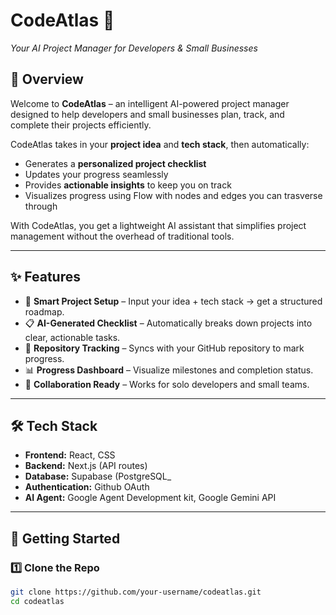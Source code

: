 # CodeAtlas 🚀  
*Your AI Project Manager for Developers & Small Businesses*  

## 🌟 Overview  
Welcome to **CodeAtlas** – an intelligent AI-powered project manager designed to help developers and small businesses plan, track, and complete their projects efficiently.  

CodeAtlas takes in your **project idea** and **tech stack**, then automatically:  
- Generates a **personalized project checklist**   
- Updates your progress seamlessly  
- Provides **actionable insights** to keep you on track
- Visualizes progress using Flow with nodes and edges you can trasverse through 

With CodeAtlas, you get a lightweight AI assistant that simplifies project management without the overhead of traditional tools.  

---

## ✨ Features  
- 📝 **Smart Project Setup** – Input your idea + tech stack → get a structured roadmap.  
- 📋 **AI-Generated Checklist** – Automatically breaks down projects into clear, actionable tasks.  
- 🔄 **Repository Tracking** – Syncs with your GitHub repository to mark progress.  
- 📊 **Progress Dashboard** – Visualize milestones and completion status.  
- 🤝 **Collaboration Ready** – Works for solo developers and small teams.  

---

## 🛠️ Tech Stack  
- **Frontend:** React, CSS
- **Backend:** Next.js (API routes)  
- **Database:** Supabase (PostgreSQL_
- **Authentication:** Github OAuth 
- **AI Agent:** Google Agent Development kit, Google Gemini API 

---

## 🚀 Getting Started  

### 1️⃣ Clone the Repo  
```bash
git clone https://github.com/your-username/codeatlas.git
cd codeatlas

